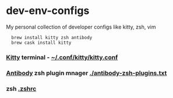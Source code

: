 # dev-env-configs
My personal collection of developer configs like kitty, zsh, vim

```
  brew install kitty zsh antibody
  brew cask install kitty
```

### [Kitty](https://sw.kovidgoyal.net/kitty/) terminal - [~/.conf/kitty/kitty.conf](./kitty.conf)
### [Antibody](https://getantibody.github.io/) zsh plugin mnager [./antibody-zsh-plugins.txt]()
### zsh [.zshrc](./.zshrc)
